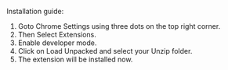 Installation guide:

1. Goto Chrome Settings using three dots on the top right corner.
2. Then Select Extensions.
3. Enable developer mode.
4. Click on Load Unpacked and select your Unzip folder.
5. The extension will be installed now.

